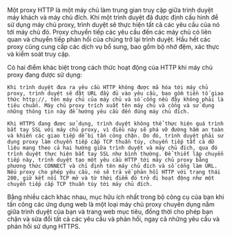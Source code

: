 Một proxy HTTP là một máy chủ làm trung gian truy cập giữa trình duyệt máy khách và máy chủ đích. Khi một trình duyệt đã được định cấu hình để sử dụng máy chủ proxy, trình duyệt sẽ thực hiện tất cả các yêu cầu của nó tới máy chủ đó. Proxy chuyển tiếp các yêu cầu đến các máy chủ có liên quan và chuyển tiếp phản hồi của chúng trở lại trình duyệt. Hầu hết các proxy cũng cung cấp các dịch vụ bổ sung, bao gồm bộ nhớ đệm, xác thực và kiểm soát truy cập.  

Có hai điểm khác biệt trong cách thức hoạt động của HTTP khi máy chủ proxy đang được sử dụng:  
    
    Khi trình duyệt đưa ra yêu cầu HTTP không được mã hóa tới máy chủ proxy, trình duyệt sẽ đặt URL đầy đủ vào yêu cầu, bao gồm tiền tố giao thức http://, tên máy chủ của máy chủ và số cổng nếu đây không phải là tiêu chuẩn. Máy chủ proxy trích xuất tên máy chủ và cổng và sử dụng những thông tin này để hướng yêu cầu đến đúng máy chủ đích.  
    
    Khi HTTPS đang được sử dụng, trình duyệt không thể thực hiện quá trình bắt tay SSL với máy chủ proxy, vì điều này sẽ phá vỡ đường hầm an toàn và khiến các giao tiếp dễ bị tấn công chặn. Do đó, trình duyệt phải sử dụng proxy làm chuyển tiếp cấp TCP thuần túy, chuyển tiếp tất cả dữ liệu mạng theo cả hai hướng giữa trình duyệt và máy chủ đích, qua đó trình duyệt thực hiện bắt tay SSL như bình thường. Để thiết lập chuyển tiếp này, trình duyệt tạo một yêu cầu HTTP tới máy chủ proxy bằng phương thức CONNECT và chỉ định tên máy chủ đích và số cổng làm URL. Nếu proxy cho phép yêu cầu, nó sẽ trả về phản hồi HTTP với trạng thái 200, giữ kết nối TCP mở và từ thời điểm đó trở đi hoạt động như một chuyển tiếp cấp TCP thuần túy tới máy chủ đích.  

Bằng nhiều cách khác nhau, mục hữu ích nhất trong bộ công cụ của bạn khi tấn công các ứng dụng web là một loại máy chủ proxy chuyên dụng nằm giữa trình duyệt của bạn và trang web mục tiêu, đồng thời cho phép bạn chặn và sửa đổi tất cả các yêu cầu và phản hồi, ngay cả những yêu cầu và phản hồi sử dụng HTTPS.  
